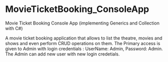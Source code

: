# MovieTicketBooking_ConsoleApp
Movie Ticket Booking Console App (implementing Generics and Collection with C#)

A movie ticket booking application that allows to list the theatre, movies and shows and even perform CRUD operations on them.
The Primary access is given to Admin with login credentials : UserName: Admin, Password: Admin. 
The Admin can add new user with new login credetials.

